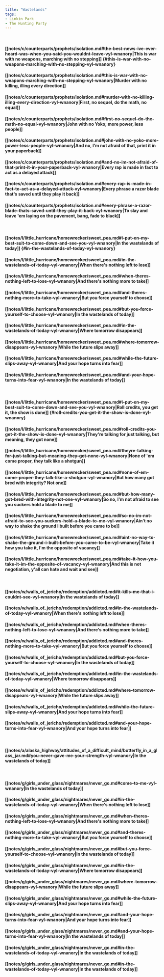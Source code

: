 ```yaml
---
title: "Wastelands"
tags:
- Linkin Park
- The Hunting Party
---
```

&nbsp;
#### [[notes/c/counterparts/prophets/isolation.md#the-best-news-ive-ever-heard-was-when-you-said-you-wouldnt-leave-vyl-wnanory|This is war with no weapons, marching with no stepping]] {#this-is-war-with-no-weapons-marching-with-no-stepping-vyl-wnanory}
#### [[notes/c/counterparts/prophets/isolation.md#this-is-war-with-no-weapons-marching-with-no-stepping-vyl-wnanory|Murder with no killing, illing every direction]]
#### [[notes/c/counterparts/prophets/isolation.md#murder-with-no-killing-illing-every-direction-vyl-wnanory|First, no sequel, do the math, no equal]]
#### [[notes/c/counterparts/prophets/isolation.md#first-no-sequel-do-the-math-no-equal-vyl-wnanory|John with no Yoko; more power, less people]]
#### [[notes/c/counterparts/prophets/isolation.md#john-with-no-yoko-more-power-less-people-vyl-wnanory|And no, I'm not afraid of that, print it in your paperback]]
#### [[notes/c/counterparts/prophets/isolation.md#and-no-im-not-afraid-of-that-print-it-in-your-paperback-vyl-wnanory|Every rap is made in fact to act as a delayed attack]]
#### [[notes/c/counterparts/prophets/isolation.md#every-rap-is-made-in-fact-to-act-as-a-delayed-attack-vyl-wnanory|Every phrase a razor blade that's saved until they play it back]]
#### [[notes/c/counterparts/prophets/isolation.md#every-phrase-a-razor-blade-thats-saved-until-they-play-it-back-vyl-wnanory|To slay and leave 'em laying on the pavement, bang, fade to black]]
&nbsp;
#### [[notes/l/little_hurricane/homewrecker/sweet_pea.md#i-put-on-my-best-suit-to-come-down-and-see-you-vyl-wnanory|In the wastelands of today]] {#in-the-wastelands-of-today-vyl-wnanory}
#### [[notes/l/little_hurricane/homewrecker/sweet_pea.md#in-the-wastelands-of-today-vyl-wnanory|When there's nothing left to lose]]
#### [[notes/l/little_hurricane/homewrecker/sweet_pea.md#when-theres-nothing-left-to-lose-vyl-wnanory|And there's nothing more to take]]
#### [[notes/l/little_hurricane/homewrecker/sweet_pea.md#and-theres-nothing-more-to-take-vyl-wnanory|But you force yourself to choose]]
#### [[notes/l/little_hurricane/homewrecker/sweet_pea.md#but-you-force-yourself-to-choose-vyl-wnanory|In the wastelands of today]]
#### [[notes/l/little_hurricane/homewrecker/sweet_pea.md#in-the-wastelands-of-today-vyl-wnanory|Where tomorrow disappears]]
#### [[notes/l/little_hurricane/homewrecker/sweet_pea.md#where-tomorrow-disappears-vyl-wnanory|While the future slips away]]
#### [[notes/l/little_hurricane/homewrecker/sweet_pea.md#while-the-future-slips-away-vyl-wnanory|And your hope turns into fear]]
#### [[notes/l/little_hurricane/homewrecker/sweet_pea.md#and-your-hope-turns-into-fear-vyl-wnanory|In the wastelands of today]]
&nbsp;
#### [[notes/l/little_hurricane/homewrecker/sweet_pea.md#i-put-on-my-best-suit-to-come-down-and-see-you-vyl-wnanory|Roll credits, you get it, the show is done]] {#roll-credits-you-get-it-the-show-is-done-vyl-wnanory}
#### [[notes/l/little_hurricane/homewrecker/sweet_pea.md#roll-credits-you-get-it-the-show-is-done-vyl-wnanory|They're talking for just talking, but meaning, they got none]]
#### [[notes/l/little_hurricane/homewrecker/sweet_pea.md#theyre-talking-for-just-talking-but-meaning-they-got-none-vyl-wnanory|None of 'em come proper, they talk like a shotgun]]
#### [[notes/l/little_hurricane/homewrecker/sweet_pea.md#none-of-em-come-proper-they-talk-like-a-shotgun-vyl-wnanory|But how many got bred with integrity? Not one]]
#### [[notes/l/little_hurricane/homewrecker/sweet_pea.md#but-how-many-got-bred-with-integrity-not-one-vyl-wnanory|So no, I'm not afraid to see you suckers hold a blade to me]]
#### [[notes/l/little_hurricane/homewrecker/sweet_pea.md#so-no-im-not-afraid-to-see-you-suckers-hold-a-blade-to-me-vyl-wnanory|Ain't no way to shake the ground I built before you came to be]]
#### [[notes/l/little_hurricane/homewrecker/sweet_pea.md#aint-no-way-to-shake-the-ground-i-built-before-you-came-to-be-vyl-wnanory|Take it how you take it, I'm the opposite of vacancy]]
#### [[notes/l/little_hurricane/homewrecker/sweet_pea.md#take-it-how-you-take-it-im-the-opposite-of-vacancy-vyl-wnanory|And this is not negotiation, y'all can hate and wait and see]]
&nbsp;
#### [[notes/w/walls_of_jericho/redemption/addicted.md#it-kills-me-that-i-couldnt-see-vyl-wnanory|In the wastelands of today]]
#### [[notes/w/walls_of_jericho/redemption/addicted.md#in-the-wastelands-of-today-vyl-wnanory|When there's nothing left to lose]]
#### [[notes/w/walls_of_jericho/redemption/addicted.md#when-theres-nothing-left-to-lose-vyl-wnanory|And there's nothing more to take]]
#### [[notes/w/walls_of_jericho/redemption/addicted.md#and-theres-nothing-more-to-take-vyl-wnanory|But you force yourself to choose]]
#### [[notes/w/walls_of_jericho/redemption/addicted.md#but-you-force-yourself-to-choose-vyl-wnanory|In the wastelands of today]]
#### [[notes/w/walls_of_jericho/redemption/addicted.md#in-the-wastelands-of-today-vyl-wnanory|Where tomorrow disappears]]
#### [[notes/w/walls_of_jericho/redemption/addicted.md#where-tomorrow-disappears-vyl-wnanory|While the future slips away]]
#### [[notes/w/walls_of_jericho/redemption/addicted.md#while-the-future-slips-away-vyl-wnanory|And your hope turns into fear]]
#### [[notes/w/walls_of_jericho/redemption/addicted.md#and-your-hope-turns-into-fear-vyl-wnanory|And your hope turns into fear]]
&nbsp;
#### [[notes/a/alaska_highway/attitudes_of_a_difficult_mind/butterfly_in_a_glass_jar.md#you-never-gave-me-your-strength-vyl-wnanory|In the wastelands of today]]
&nbsp;
#### [[notes/g/girls_under_glass/nightmares/never_go.md#come-to-me-vyl-wnanory|In the wastelands of today]]
#### [[notes/g/girls_under_glass/nightmares/never_go.md#in-the-wastelands-of-today-vyl-wnanory|When there's nothing left to lose]]
#### [[notes/g/girls_under_glass/nightmares/never_go.md#when-theres-nothing-left-to-lose-vyl-wnanory|And there's nothing more to take]]
#### [[notes/g/girls_under_glass/nightmares/never_go.md#and-theres-nothing-more-to-take-vyl-wnanory|But you force yourself to choose]]
#### [[notes/g/girls_under_glass/nightmares/never_go.md#but-you-force-yourself-to-choose-vyl-wnanory|In the wastelands of today]]
#### [[notes/g/girls_under_glass/nightmares/never_go.md#in-the-wastelands-of-today-vyl-wnanory|Where tomorrow disappears]]
#### [[notes/g/girls_under_glass/nightmares/never_go.md#where-tomorrow-disappears-vyl-wnanory|While the future slips away]]
#### [[notes/g/girls_under_glass/nightmares/never_go.md#while-the-future-slips-away-vyl-wnanory|And your hope turns into fear]]
#### [[notes/g/girls_under_glass/nightmares/never_go.md#and-your-hope-turns-into-fear-vyl-wnanory|And your hope turns into fear]]
#### [[notes/g/girls_under_glass/nightmares/never_go.md#and-your-hope-turns-into-fear-vyl-wnanory|In the wastelands of today]]
#### [[notes/g/girls_under_glass/nightmares/never_go.md#in-the-wastelands-of-today-vyl-wnanory|In the wastelands of today]]
#### [[notes/g/girls_under_glass/nightmares/never_go.md#in-the-wastelands-of-today-vyl-wnanory|In the wastelands of today]]
